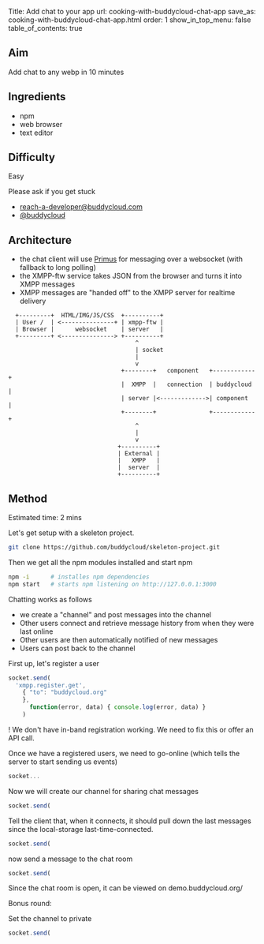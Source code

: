 Title: Add chat to your app
url: cooking-with-buddycloud-chat-app
save_as: cooking-with-buddycloud-chat-app.html
order: 1
show_in_top_menu: false
table_of_contents: true


Aim
---

Add chat to any webp in 10 minutes

Ingredients
-----------

- npm
- web browser
- text editor

Difficulty
----------
Easy

Please ask if you get stuck
-  reach-a-developer@buddycloud.com
-  [@buddycloud](https://twitter.com/buddycloud)

Architecture
------------

- the chat client will use [Primus](primus.io) for messaging over a websocket (with fallback to long polling)
- the XMPP-ftw service takes JSON from the browser and turns it into XMPP messages
- XMPP messages are "handed off" to the XMPP server for realtime delivery

```
  +---------+  HTML/IMG/JS/CSS  +----------+
  | User /  | <---------------+ | xmpp-ftw |
  | Browser |      websocket    | server   |
  +---------+ <---------------> +----------+
                                    ^
                                    | socket
                                    |
                                    v
                                +--------+   component   +------------+
                                |  XMPP  |   connection  | buddycloud |
                                | server |<------------->| component  |
                                +--------+               +------------+
                                    ^
                                    |
                                    v
                               +----------+
                               | External |
                               |   XMPP   |
                               |  server  |
                               +----------+
```

Method
------

<span style="color:green-blue">Estimated time: 2 mins</span>

Let's get setup with a skeleton project.
~~~~ bash
git clone https://github.com/buddycloud/skeleton-project.git
~~~~

Then we get all the npm modules installed and start npm
~~~~ bash
npm -i      # installes npm dependencies
npm start   # starts npm listening on http://127.0.0.1:3000
~~~~

Chatting works as follows
- we create a "channel" and post messages into the channel
- Other users connect and retrieve message history from when they were last online
- Other users are then automatically notified of new messages
- Users can post back to the channel

First up, let's register a user
~~~~ javascript
socket.send(
  'xmpp.register.get',
    { "to": "buddycloud.org"
    },
      function(error, data) { console.log(error, data) }
    )
~~~~

! We don't have in-band registration working. We need to fix this or offer an API call. 

Once we have a registered users, we need to go-online (which tells the server to start sending us events)
~~~~ javascript
socket...
~~~~

Now we will create our channel for sharing chat messages
~~~~ javascript
socket.send(

~~~~

Tell the client that, when it connects, it should pull down the last messages since the local-storage last-time-connected.
~~~~ javascript
socket.send(
~~~~

now send a message to the chat room
~~~~ javascript
socket.send(
~~~~

Since the chat room is open, it can be viewed on demo.buddycloud.org/<full address>

Bonus round:

Set the channel to private
~~~~ javascript
socket.send(
~~~~
